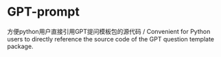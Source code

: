 # GPT-prompt
方便python用户直接引用GPT提问模板包的源代码 / Convenient for Python users to directly reference the source code of the GPT question template package.
